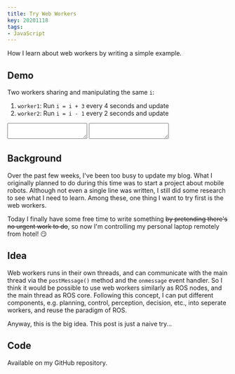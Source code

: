 ```yaml
---
title: Try Web Workers
key: 20201118
tags:
- JavaScript
---
```


How I learn about web workers by writing a simple example.



<!--more-->



## Demo

Two workers sharing and manipulating the same `i`:
1. `worker1`: Run `i = i + 3` every 4 seconds and update
2. `worker2`: Run `i = i - 1` every 2 seconds and update

<textarea id="worker1" readonly></textarea>
<textarea id="worker2" readonly></textarea>



## Background

Over the past few weeks, I've been too busy to update my blog. What I originally planned to do during this time was to start a project about mobile robots. Although not even a single line was written, I still did some research to see what I need to learn. Among these, one thing I want to try first is the web workers.

Today I finally have some free time to write something ~~by pretending there's no urgent work to do~~, so now I'm controlling my personal laptop remotely from hotel! :smirk:



## Idea

Web workers runs in their own threads, and can communicate with the main thread via the `postMessage()` method and the `onmessage` event handler. So I think it would be possible to use web workers similarly as ROS nodes, and the main thread as ROS core. Following this concept, I can put different components, e.g. planning, control, perception, decision, etc., into seperate workers, and reuse the paradigm of ROS.

Anyway, this is the big idea. This post is just a naive try...



## Code

Available on my GitHub repository.



<!-- code -->
<link rel="stylesheet" href="/assets/20201118/style.css">
<script src='/assets/20201118/main.js'></script>
<script src='/assets/20201118/worker1.js'></script>
<script src='/assets/20201118/worker2.js'></script>
